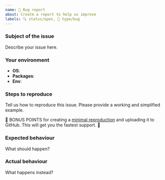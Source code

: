 ```yaml
---
name: 🐛 Bug report
about: Create a report to help us improve
labels: 🔍 status/open, 🐛 type/bug
---
```


<!--
Ouch, sorry you’ve run into a bug.  Thank for taking the time to report it!

Please fill in as much of the template below as you’re able.

P.S. have you seen our support and contributing docs?
https://github.com/get-alex/.github/blob/master/support.md
https://github.com/get-alex/.github/blob/master/contributing.md
-->

### Subject of the issue

Describe your issue here.

### Your environment

- **OS**: <!-- Name and version of operating system -->
- **Packages**: <!-- Names and version of required packages -->
- **Env**: <!-- Version of node, npm, yarn, or names and versions of browser -->

### Steps to reproduce

Tell us how to reproduce this issue. Please provide a working and simplified example.

🎉 BONUS POINTS for creating a [minimal reproduction](https://stackoverflow.com/help/mcve) and uploading it to GitHub. This will get you the fastest support. 🎉

### Expected behaviour

What should happen?

### Actual behaviour

What happens instead?
